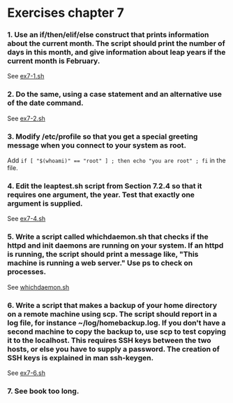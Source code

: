 # Exercises chapter 7
### 1. Use an if/then/elif/else construct that prints information about the current month. The script should print the number of days in this month, and give information about leap years if the current month is February.
See [ex7-1.sh](/shell-scripts/ex7-1.sh)

### 2. Do the same, using a case statement and an alternative use of the date command.
See [ex7-2.sh](/shell-scripts/ex7-2.sh)

### 3. Modify /etc/profile so that you get a special greeting message when you connect to your system as root.
Add `if [ "$(whoami)" == "root" ] ; then echo "you are root" ; fi` in the file.

### 4. Edit the leaptest.sh script from Section 7.2.4 so that it requires one argument, the year. Test that exactly one argument is supplied.
See [ex7-4.sh](/shell-scripts/ex7-4.sh)

### 5. Write a script called whichdaemon.sh that checks if the httpd and init daemons are running on your system. If an httpd is running, the script should print a message like, "This machine is running a web server." Use ps to check on processes.
See [whichdaemon.sh](/shell-scripts/whichdaemon.sh)

### 6. Write a script that makes a backup of your home directory on a remote machine using scp. The script should report in a log file, for instance ~/log/homebackup.log. If you don't have a second machine to copy the backup to, use scp to test copying it to the localhost. This requires SSH keys between the two hosts, or else you have to supply a password. The creation of SSH keys is explained in man ssh-keygen.
See [ex7-6.sh](/shell-scripts/ex7-6.sh)

### 7. See book too long.

